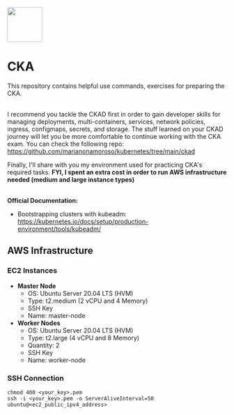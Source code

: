 <img src="https://user-images.githubusercontent.com/8485060/147371404-edb634c8-d13c-4226-b632-b424bd999ad9.png" width=80 height=80/>
<h1>CKA</h1>
This repository contains helpful use commands, exercises for preparing the CKA.<br><br>  

I recommend you tackle the CKAD first in order to gain developer skills for managing deployments, multi-containers, services, network policies, ingress, configmaps, secrets, and storage. The stuff learned on your CKAD journey will let you be more comfortable to continue working with the CKA exam. You can check the following repo: https://github.com/marianonamoroso/kubernetes/tree/main/ckad<br>

Finally, I'll share with you my environment used for practicing CKA's required tasks. <b>FYI, I spent an extra cost in order to run AWS infrastructure needed (medium and large instance types)</b><br><br>

<b>Official Documentation:</b>

- Bootstrapping clusters with kubeadm: https://kubernetes.io/docs/setup/production-environment/tools/kubeadm/

<h2>AWS Infrastructure</h2>

<h3>EC2 Instances</h3>

- <b>Master Node</b>
  - OS: Ubuntu Server 20.04 LTS (HVM)
  - Type: t2.medium (2 vCPU and 4 Memory)
  - SSH Key
  - Name: master-node
- <b>Worker Nodes</b>
  - OS: Ubuntu Server 20.04 LTS (HVM)
  - Type: t2.large (4 vCPU and 8 Memory)
  - Quantity: 2
  - SSH Key
  - Name: worker-node

<h3>SSH Connection</h3>

```
chmod 400 <your_key>.pem
ssh -i <your_key>.pem -o ServerAliveInterval=50 ubuntu@<ec2_public_ipv4_address>
```

